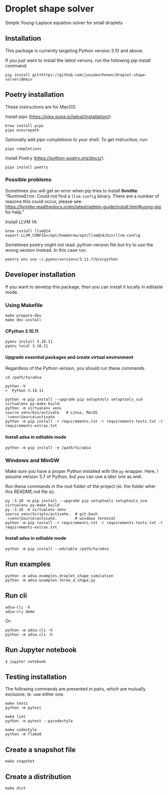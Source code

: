 # Droplet shape solver

Simple Young-Laplace equation solver for small droplets

## Installation

This package is currently targeting Python version 3.10 and above.

If you just want to install the latest verions, run the following pip install command:

    pip install git+https://github.com/juusokorhonen/droplet-shape-solver/@main

## Poetry installation

These instructions are for MacOS:

Install pipx (https://pipx.pypa.io/latest/installation/):

    brew install pipx
    pipx ensurepath

Optionally add pipx completions to your shell. To get instruction, run:

    pipx completions

Install Poetry (https://python-poetry.org/docs/):

    pipx install poetry

### Possible problems

Sometimes you will get an error when pip tries to install **llvmlite**: "RuntimeError: Could not find a `llvm-config` binary. There are a number of reasons this could occur, please see: https://llvmlite.readthedocs.io/en/latest/admin-guide/install.html#using-pip for help."

Install LLVM 14:

    brew install llvm@14
    export LLVM_CONFIG=/opt/homebrew/opt/llvm@14/bin/llvm-config

Sometimes poetry might not read .python-version file but try to use the wrong version instead. In this case run:

    poetry env use ~/.pyenv/versions/3.11.7/bin/python


## Developer installation

If you want to develop this package, then you can install it locally in editable mode.

### Using Makefile

    make prepare-dev
    make dev-install

#### CPython 3.10.11

    pyenv install 3.10.11
    pyenv local 3.10.11

#### Upgrade essential packages and create virtual environment

Regardless of the Python version, you should run these commands.

    cd /path/to/adsa

    python -V
    >  Python 3.10.11

    python -m pip install --upgrade pip setuptools setuptools_scm virtualenv py-make build
    python -m virtualenv venv
    source venv/bin/activate   # Linux, MacOS
    .\venv\Source\activate
    python -m pip install -r requirements.txt -r requirements-tests.txt -r requirements-extras.txt

#### Install adsa in editable mode

    python -m pip install -e /path/to/adsa


### Windows and MinGW

Make sure you have a proper Python installed with the `py` wrapper. Here, I assume version 3.7 of Python, but you can use a later one as well.

Run these commands in the root folder of the project (ie. the folder wher this README.md file is).

    py -3.10 -m pip install --upgrade pip setuptools setuptools_scm virtualenv py-make build
    py -3.10 -m virtualenv venv
    source venv/Scripts/activate.  # git-bash
    .\venv\Source\activate.        # windows terminal
    python -m pip install -r requirements.txt -r requirements-tests.txt -r requirements-extras.txt

#### Install adsa in editable mode

    python -m pip install --editable /path/to/adsa

## Run examples

    python -m adsa.examples.droplet_shape_simulation
    python -m adsa.examples.three_d_shape.py

## Run cli

    adsa-cli -h
    adsa-cli demo
    
Or:
    
    python -m adsa.cli -h
    python -m adsa.cli -h

## Run Jupyter notebook

    $ jupyter notebook

## Testing installation

The following commands are presented in pairs, which are mutually exclusive. Ie. use either one.

    make tests
    python -m pytest

    make lint
    python -m pytest --pycodestyle

    make codestyle
    python -m flake8

## Create a snapshot file

    make snapshot

## Create a distribution

    make dist
